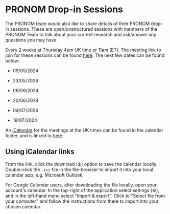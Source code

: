 # PRONOM Drop-in Sessions 

The PRONOM team would also like to share details of their PRONOM drop-in sessions. These are open/unstructured sessions with members of the PRONOM Team to talk about your current research and ask/answer any questions you may have.

Every 2 weeks at Thursday 4pm UK time or 11am (ET). The meeting link to join for these sessions can be found [here](https://teams.microsoft.com/l/meetup-join/19%3ameeting_OThkMzIwMWItYTUzYS00NDIxLTgzNTEtMzAwMGQzYWZhNmJi%40thread.v2/0?context=%7b%22Tid%22%3a%22f99512c1-fd9f-4475-9896-9a0b3cdc50ec%22%2c%22Oid%22%3a%22e02319b9-2b3a-4408-86ee-7cd0ba62ed9f%22%7d). The next few dates can be found below:

* 09/05/2024

* 23/05/2024

* 06/06/2024

* 20/06/2024

* 04/07/2024

* 18/07/2024

An [iCalendar](https://en.wikipedia.org/wiki/ICalendar) for the meetings at the UK times can be found in the calendar folder, and is linked to [here](calendar/pronom-drop-in-gmt.ics).

## Using iCalendar links

From the link, click the download (⤓) option to save the calendar locally. Double-click the `.ics` file in the file-browser to import it into your local calendar app, e.g. Microsoft Outlook.

For Google Calendar users, after downloading the file locally, open your account's calendar. In the top-right of the application select settings (⚙), and in the left-hand menu select "Import & export". Click to "Select file from your computer" and follow the instructions from there to import into your chosen calendar.
